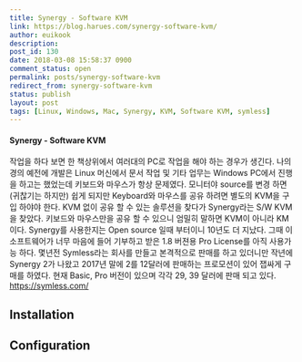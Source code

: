 ```yaml
---
title: Synergy - Software KVM
link: https://blog.harues.com/synergy-software-kvm/
author: euikook
description: 
post_id: 130
date: 2018-03-08 15:58:37 0900
comment_status: open
permalink: posts/synergy-software-kvm
redirect_from: synergy-software-kvm
status: publish
layout: post
tags: [Linux, Windows, Mac, Synergy, KVM, Software KVM, symless] 
---
```


#### Synergy - Software KVM

작업을 하다 보면 한 책상위에서 여러대의 PC로 작업을 해야 하는 경우가 생긴다. 나의 경의 예전에 개발은 Linux 머신에서 문서 작업 및 기타 업무는 Windows PC에서 진행을 하고는 했었는데 키보드와 마우스가 항상 문제였다. 모니터야 source를 변경 하면 (귀찮기는 하지만) 쉽게 되지만 Keyboard와 마우스를 공유 하려면 별도의 KVM을 구입 하야야 한다. KVM 없이 공유 할 수 있는 솔루션을 찾다가 Synergy라는 S/W KVM을 찾았다. 키보드와 마우스만을 공유 할 수 있으니 엄밀히 말하면 KVM이 아니라 KM 이다. Synergy를 사용한지는 Open source 일때 부터이니 10년도 더 지났다. 그때 이 소프트웨어가 너무 마음에 들어 기부하고 받은 1.8 버젼용 Pro License를 아직 사용가능 하다. 몇년전 Symless라는 회사를 만들고 본격적으로 판매를 하고 있더니만 작년에 Synergy 2가 나왔고 2017년 말에 2를 12달러에 판매하는 프로모션이 있어 잽싸게 구매를 하였다. 현재 Basic, Pro 버전이 있으며 각각 29, 39 달러에 판매 되고 있다. <https://symless.com/>

<!--more--> 

## Installation

## Configuration
